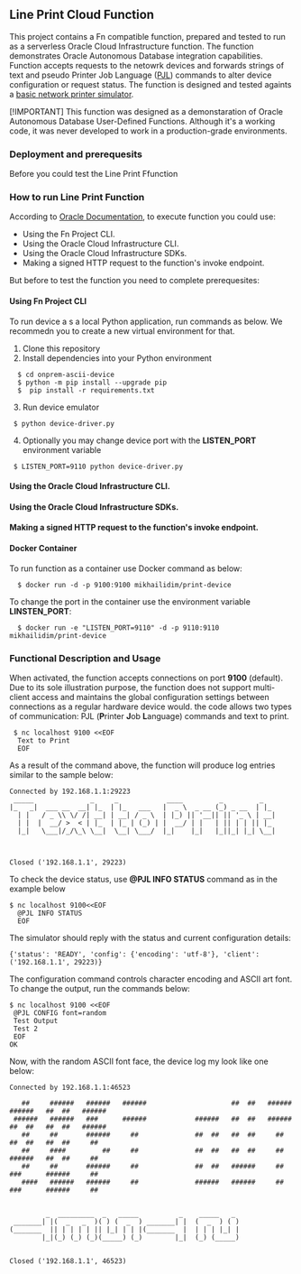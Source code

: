 ## Line Print Cloud Function 

This project contains a Fn compatible function, prepared and tested to run as a serverless Oracle Cloud Infrastructure function. The function demonstrates Oracle Autonomous Database integration capabilities. Function accepts requests to the netowrk devices and forwards strings of text and pseudo  Printer Job Language ([PJL](https://en.wikipedia.org/wiki/Printer_Job_Language)) commands to alter device configuration or request status. 
The function is designed and tested againts a [basic network printer simulator](../onprem-ascii-device). 

[!IMPORTANT]
This function was designed as a demonstaration of Oracle Autonomous Database User-Defined Functions. 
Although it's a working code, it was never developed to work in a production-grade environments. 

### Deployment and prerequesits 

Before you could test the Line Print Ffunction 

### How to run Line Print Function

According to [Oracle Documentation](https://docs.oracle.com/en-us/iaas/Content/Functions/Tasks/functionsinvokingfunctions.htm#rawrequestinvoke), to execute function you could use:

- Using the Fn Project CLI.
- Using the Oracle Cloud Infrastructure CLI.
- Using the Oracle Cloud Infrastructure SDKs.
- Making a signed HTTP request to the function's invoke endpoint.

But before to test the function you need to complete prerequesites: 




#### Using Fn Project CLI 

To run device a s a local Python application, run commands as below. We recommedn you to create a new virtual environment for that. 

1. Clone this repository
2. Install dependencies into your Python environment

  ```shell
    $ cd onprem-ascii-device
    $ python -m pip install --upgrade pip
    $  pip install -r requirements.txt    
   ```
3.  Run device emulator

   ```shell
    $ python device-driver.py 
 
   ```
    
4.  Optionally you may change device port with the **LISTEN_PORT** environment variable

   ```shell
    $ LISTEN_PORT=9110 python device-driver.py 
 
   ```
#### Using the Oracle Cloud Infrastructure CLI.
#### Using the Oracle Cloud Infrastructure SDKs.
#### Making a signed HTTP request to the function's invoke endpoint.

#### Docker Container

To run function as a container use Docker command as below:

```
  $ docker run -d -p 9100:9100 mikhailidim/print-device
```

To change the port in the container use the environment variable **LINSTEN_PORT**:

```
  $ docker run -e "LISTEN_PORT=9110" -d -p 9110:9110 mikhailidim/print-device
```


### Functional Description and Usage

When activated, the function accepts connections on port **9100** (default). Due to its sole illustration purpose, the function does not support multi-client access and maintains the global configuration settings between connections as a regular hardware device would. the code allows two types of communication: PJL (**P**rinter **J**ob **L**anguage) commands and text to print. 

```shell
 $ nc localhost 9100 <<EOF
  Text to Print
  EOF 
```

As a result of the command above, the function will produce log entries similar to the sample below:

```
Connected by 192.168.1.1:29223
 _____              _     _            ____         _         _   
|_   _|  ___ __  __| |_  | |_   ___   |  _ \  _ __ (_) _ __  | |_ 
  | |   / _ \\ \/ /| __| | __| / _ \  | |_) || '__|| || '_ \ | __|
  | |  |  __/ >  < | |_  | |_ | (_) | |  __/ | |   | || | | || |_ 
  |_|   \___|/_/\_\ \__|  \__| \___/  |_|    |_|   |_||_| |_| \__|
                                                                  


Closed ('192.168.1.1', 29223)
```

To check the device status, use **@PJL INFO STATUS** command as in the example below

```shell
$ nc localhost 9100<<EOF
  @PJL INFO STATUS
  EOF
```
The simulator should reply with the status and current configuration details:

```
{'status': 'READY', 'config': {'encoding': 'utf-8'}, 'client': ('192.168.1.1', 29223)}

```
The configuration command  controls character encoding and  ASCII art font. To change the output, run the commands below:

```shell
$ nc localhost 9100 <<EOF
 @PJL CONFIG font=random
 Test Output
 Test 2
 EOF
OK
```
Now, with the random ASCII font face, the device log my look like one below:

```
Connected by 192.168.1.1:46523
                                                                                                   
   ##     ######   ######   ######                     ##  ##   ######   ######   ##  ##   ######  
 ######   ######   ###      ######            ######   ##  ##   ######   ##  ##   ##  ##   ######  
   ##     ##       ######     ##              ##  ##   ##  ##     ##     ##  ##   ##  ##     ##    
   ##     ####         ##     ##              ##  ##   ##  ##     ##     ######   ##  ##     ##    
   ##     ##       ######     ##              ##  ##   ######     ##     ###      ######     ##    
   ####   ######   ######     ##              ######   ######     ##     ###      ######     ##    
                                                                                                   

         _  _________  _   _____          _    _____   _ 
 _______| |(  _   _  )( ) (  _  ) _______| |  (  _  ) ( )
(_______  || | | | | || |_| | | |(_______  |  | | | |_| |
        |_|(_) (_) (_)(_____) (_)        |_|  (_) (_____)


Closed ('192.168.1.1', 46523)
```





